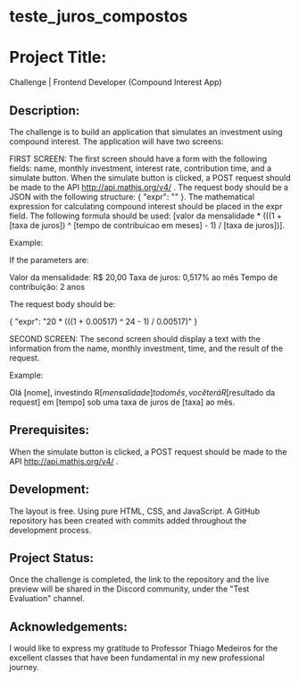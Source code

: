 # teste_juros_compostos

# Project Title: 
Challenge | Frontend Developer (Compound Interest App)

## Description:
The challenge is to build an application that simulates an investment using compound interest.
The application will have two screens:

FIRST SCREEN:
The first screen should have a form with the following fields: name, monthly investment, interest rate, contribution time, and a simulate button.
When the simulate button is clicked, a POST request should be made to the API http://api.mathjs.org/v4/ .
The request body should be a JSON with the following structure: { "expr": "" }. The mathematical expression for calculating compound interest should be placed in the expr field. The following formula should be used: 
[valor da mensalidade * (((1 + [taxa de juros]) ^ [tempo de contribuicao em meses] - 1) / [taxa de juros])].

Example:

If the parameters are:

Valor da mensalidade: R$ 20,00
Taxa de juros: 0,517% ao mês
Tempo de contribuição: 2 anos

The request body should be:

{ "expr": "20 * (((1 + 0.00517) ^ 24 - 1) / 0.00517)" }


SECOND SCREEN:
The second screen should display a text with the information from the name, monthly investment, time, and the result of the request.

Example:

Olá [nome], investindo R$[mensalidade] todo mês, você terá R$[resultado da request] em [tempo] sob uma taxa de juros de [taxa] ao mês.

## Prerequisites:
When the simulate button is clicked, a POST request should be made to the API http://api.mathjs.org/v4/ .

## Development:
The layout is free.
Using pure HTML, CSS, and JavaScript.
A GitHub repository has been created with commits added throughout the development process.

## Project Status:
Once the challenge is completed, the link to the repository and the live preview will be shared in the Discord community, under the "Test Evaluation" channel.

## Acknowledgements:
I would like to express my gratitude to Professor Thiago Medeiros for the excellent classes that have been fundamental in my new professional journey.





